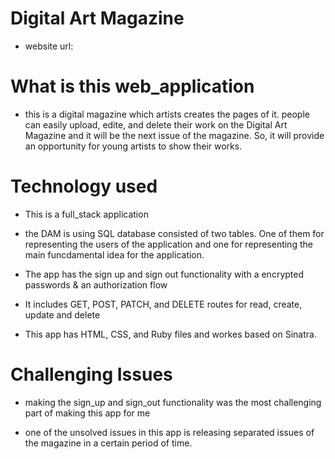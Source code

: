 # Digital Art Magazine

- website url:


# What is this web_application

- this is a digital magazine which artists creates the pages of it. people can easily upload, edite, and delete their work on the Digital Art Magazine and it will be the next issue of the magazine. So, it will provide an opportunity for young artists to show their works. 


# Technology used

- This is a full_stack application

- the DAM is using SQL database consisted of two tables. One of them for representing the users of the application and one for representing the main funcdamental idea for the application.

- The app has the sign up and sign out functionality with a encrypted passwords & an authorization flow

- It includes GET, POST, PATCH, and DELETE routes for read, create, update and delete

- This app has HTML, CSS, and Ruby files and workes based on Sinatra.


# Challenging Issues

- making the sign_up and sign_out functionality was the most challenging part of making this app for me

- one of the unsolved issues in this app is releasing separated issues of the magazine in a certain period of time.